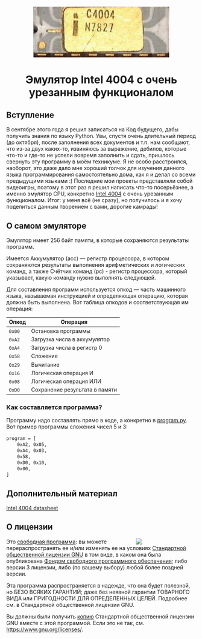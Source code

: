 <p align="center"><img src="https://github.com/YuraFX/i4004-py/blob/main/images/4004.png?raw=true" width="360"></p>
<h1 align="center">Эмулятор Intel 4004 с очень урезанным функционалом</h1>

## Вступление

В сентябре этого года я решил записаться на Код будущего, дабы получить знания по языку Python. Увы, спустя очень длительный период (до октября), 
после заполнения всех документов и т.п. нам сообщают, что из-за двух каких-то, извиняюсь за выражение, дебилов, которые что-то и где-то не успели 
вовремя заполнить и сдать, пришлось свернуть эту программу в моём техникуме. Я не особо расстроился, наоборот, это даже дало мне хороший толчок 
для изучения данного языка программирования самостоятельно дома, как я и делал со всеми предыдущими языками :) Последние мои проекты представляли 
собой видеоигры, поэтому в этот раз я решил написать что-то посерьёзнее, а именно эмулятор CPU, конкретно [Intel 4004](https://ru.wikipedia.org/wiki/Intel_4004) с очень урезанным функционалом. 
Итог: у меня всё (не сразу), но получилось и я хочу поделиться данным творением с вами, дорогие камрады!

## О самом эмуляторе

Эмулятор имеет 256 байт памяти, в которые сохраняются результаты программ. 

Имеется Аккумулятор (acc) — регистр процессора, в котором сохраняются результаты выполнения арифметических и логических команд, 
а также Счётчик команд (pc) - регистр процессора, который указывает, какую команду нужно выполнять следующей. 

Для составления программ используется опкод — часть машинного языка, называемая инструкцией и определяющая операцию, которая 
должна быть выполнена. Вот таблица опкодов и соответствующая им операция:

|Опкод |Операция                       |
|------|-------------------------------|
|`0x00`|Остановка программы            |
|`0xA2`|Загрузка числа в аккумулятор   |
|`0xA4`|Загрузка числа в регистр 0     |
|`0x58`|Сложение                       |
|`0x29`|Вычитание                      |
|`0x16`|Логическая операция И          |
|`0x08`|Логическая операция ИЛИ        |
|`0xD0`|Сохранение результата в памяти |

### Как составляется программа?

Программу надо составлять прямо в коде, а конкретно в [program.py](https://github.com/YuraFX/i4004-py/blob/main/program.py). 
Вот пример программы сложения чисел 5 и 3:

```
program = [   
    0xA2, 0x05,
    0xA4, 0x03,
    0x58,
    0xD0, 0x10,
    0x00,
]
```

## Дополнительный материал

[Intel 4004 datasheet](https://archive.org/download/intel-4004/intel-4004.pdf)

## О лицензии

<img src="https://www.gnu.org/graphics/gplv3-with-text-136x68.png" width="160" align="right">

Это [свободная программа](https://www.gnu.org/philosophy/free-sw.html): вы можете перераспространять ее и/или изменять ее на 
условиях [Стандартной общественной лицензии GNU](https://www.gnu.org/licenses/gpl-3.0.html) в том виде, 
в каком она была опубликована [Фондом свободного программного обеспечения](https://www.fsf.org/); либо версии 3 лицензии, либо (по вашему выбору) любой более поздней версии.

Эта программа распространяется в надежде, что она будет полезной, но БЕЗО ВСЯКИХ ГАРАНТИЙ; даже без неявной гарантии 
ТОВАРНОГО ВИДА или ПРИГОДНОСТИ ДЛЯ ОПРЕДЕЛЕННЫХ ЦЕЛЕЙ. Подробнее см. в Стандартной общественной лицензии GNU.

Вы должны были получить [копию](https://github.com/YuraFX/i4004-py/blob/main/LICENSE) Стандартной общественной лицензии GNU вместе с этой программой. Если это не так, см. <https://www.gnu.org/licenses/>.
